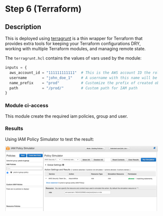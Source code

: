 # Step 6 (Terraform)

## Description

This is deployed using [terragrunt](https://github.com/gruntwork-io/terragrunt) is a thin wrapper for Terraform that provides extra tools for keeping your Terraform configurations DRY, working with multiple Terraform modules, and managing remote state.

The `terragrunt.hcl` contains the values of vars used by the module:

```terraform
inputs = {
  aws_account_id = "111111111111"  # This is the AWS account ID the role is deployed
  username       = "john_doe_1"    # A username with this name will be created and added to the proper group
  name_prefix    = "prod"          # Customize the prefix of created objects
  path           = "/prod/"        # Custom path for IAM path
}
```

### Module ci-access

This module create the required iam policies, group and user.


### Results

Using IAM Policy Simulator to test the result:

![](PolicyTest.png)
